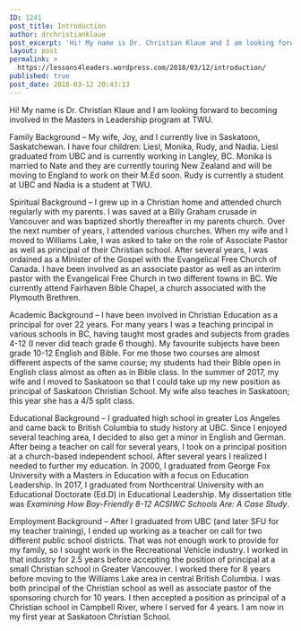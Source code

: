 ```yaml
---
ID: 1241
post_title: Introduction
author: drchristianklaue
post_excerpt: 'Hi! My name is Dr. Christian Klaue and I am looking forward to becoming involved in the Masters in Leadership program at TWU. Family Background &ndash; My wife, Joy, and I currently live in Saskatoon, Saskatchewan. I have four children: Liesl, Monika, Rudy, and Nadia. Liesl graduated from UBC and is currently working in Langley, &hellip; <a href="https://lessons4leaders.wordpress.com/2018/03/12/introduction/">Continue reading <span>Introduction</span></a>'
layout: post
permalink: >
  https://lessons4leaders.wordpress.com/2018/03/12/introduction/
published: true
post_date: 2018-03-12 20:43:13
---
```

<p>Hi! My name is Dr. Christian Klaue and I am looking forward to becoming involved in the Masters in Leadership program at TWU.</p>
<p>Family Background &#8211; My wife, Joy, and I currently live in Saskatoon, Saskatchewan. I have four children: Liesl, Monika, Rudy, and Nadia. Liesl graduated from UBC and is currently working in Langley, BC. Monika is married to Nate and they are currently touring New Zealand and will be moving to England to work on their M.Ed soon. Rudy is currently a student at UBC and Nadia is a student at TWU.</p>
<p>Spiritual Background &#8211; I grew up in a Christian home and attended church regularly with my parents. I was saved at a Billy Graham crusade in Vancouver and was baptized shortly thereafter in my parents church. Over the next number of years, I attended various churches. When my wife and I moved to Williams Lake, I was asked to take on the role of Associate Pastor as well as principal of their Christian school. After several years, I was ordained as a Minister of the Gospel with the Evangelical Free Church of Canada. I have been involved as an associate pastor as well as an interim pastor with the Evangelical Free Church in two different towns in BC. We currently attend Fairhaven Bible Chapel, a church associated with the Plymouth Brethren.</p>
<p>Academic Background &#8211; I have been involved in Christian Education as a principal for over 22 years. For many years I was a teaching principal in various schools in BC, having taught most grades and subjects from grades 4-12 (I never did teach grade 6 though). My favourite subjects have been grade 10-12 English and Bible. For me those two courses are almost different aspects of the same course; my students had their Bible open in English class almost as often as in Bible class. In the summer of 2017, my wife and I moved to Saskatoon so that I could take up my new position as principal of Saskatoon Christian School. My wife also teaches in Saskatoon; this year she has a 4/5 split class.</p>
<p>Educational Background &#8211; I graduated high school in greater Los Angeles and came back to British Columbia to study history at UBC. Since I enjoyed several teaching area, I decided to also get a minor in English and German. After being a teacher on call for several years, I took on a principal position at a church-based independent school. After several years I realized I needed to further my education. In 2000, I graduated from George Fox University with a Masters in Education with a focus on Education Leadership. In 2017, I graduated from Northcentral University with an Educational Doctorate (Ed.D) in Educational Leadership. My dissertation title was <em>Examining How Boy-Friendly 8-12 ACSIWC Schools Are: A Case Study</em>.</p>
<p>Employment Background &#8211; After I graduated from UBC (and later SFU for my teacher training), I ended up working as a teacher on call for two different public school districts. That was not enough work to provide for my family, so I sought work in the Recreational Vehicle industry. I worked in that industry for 2.5 years before accepting the position of principal at a small Christian school in Greater Vancouver. I worked there for 8 years before moving to the Williams Lake area in central British Columbia. I was both principal of the Christian school as well as associate pastor of the sponsoring church for 10 years. I then accepted a position as principal of a Christian school in Campbell River, where I served for 4 years. I am now in my first year at Saskatoon Christian School.</p>
<p>&nbsp;</p>